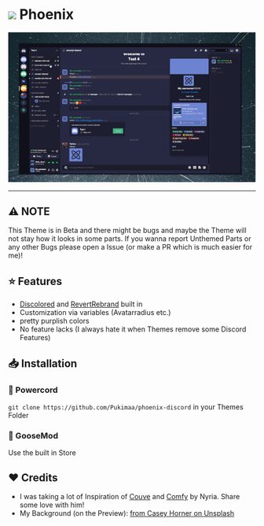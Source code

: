 # <img src="https://git.pukima.site/avatars/d6914806bd706f2b64cbeb7dbee9db45" height="32px"> Phoenix
![Preview](assets/preview.png)

---

## ⚠️ NOTE
This Theme is in Beta and there might be bugs and maybe the Theme will not stay how it looks in some parts. If you wanna report Unthemed Parts or any other Bugs please open a Issue (or make a PR which is much easier for me)!

## ⭐ Features
- [Discolored](https://github.com/NYRI4/Discolored) and [RevertRebrand](https://github.com/Goose-Nest/GT-RevertRebrand) built in
- Customization via variables (Avatarradius etc.)
- pretty purplish colors
- No feature lacks (I always hate it when Themes remove some Discord Features)

## 📥 Installation
### 🔌 Powercord
`git clone https://github.com/Pukimaa/phoenix-discord` in your Themes Folder

### 🦆 GooseMod
Use the built in Store

## ️️️❤️ Credits
* I was taking a lot of Inspiration of [Couve](https://github.com/NYRI4/Couve) and [Comfy](https://github.com/NYRI4/Comfy/) by Nyria. Share some love with him!
* My Background (on the Preview): [from Casey Horner on Unsplash](https://unsplash.com/photos/RmoWqDCqN2E?utm_source=unsplash&utm_medium=referral&utm_content=creditShareLink)
